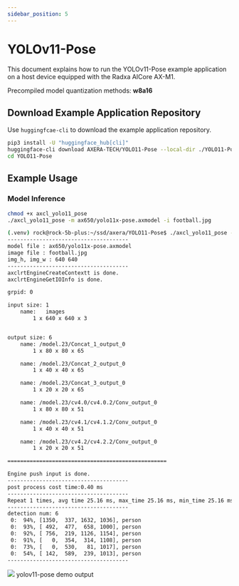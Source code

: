 ```yaml
---
sidebar_position: 5
---
```


# YOLOv11-Pose

This document explains how to run the YOLOv11-Pose example application on a host device equipped with the Radxa AICore AX-M1.

Precompiled model quantization methods: **w8a16**

## Download Example Application Repository

Use `huggingfcae-cli` to download the example application repository.

<NewCodeBlock tip="Host" type="Device">

```bash
pip3 install -U "huggingface_hub[cli]"
huggingface-cli download AXERA-TECH/YOLO11-Pose --local-dir ./YOLO11-Pose
cd YOLO11-Pose
```

</NewCodeBlock>

## Example Usage

### Model Inference

<NewCodeBlock tip="Host" type="Device">

```bash
chmod +x axcl_yolo11_pose
./axcl_yolo11_pose -m ax650/yolo11x-pose.axmodel -i football.jpg
```

</NewCodeBlock>

```bash
(.venv) rock@rock-5b-plus:~/ssd/axera/YOLO11-Pose$ ./axcl_yolo11_pose -m ax650/yolo11x-pose.axmodel -i football.jpg
--------------------------------------
model file : ax650/yolo11x-pose.axmodel
image file : football.jpg
img_h, img_w : 640 640
--------------------------------------
axclrtEngineCreateContextt is done.
axclrtEngineGetIOInfo is done.

grpid: 0

input size: 1
    name:   images
        1 x 640 x 640 x 3


output size: 6
    name: /model.23/Concat_1_output_0
        1 x 80 x 80 x 65

    name: /model.23/Concat_2_output_0
        1 x 40 x 40 x 65

    name: /model.23/Concat_3_output_0
        1 x 20 x 20 x 65

    name: /model.23/cv4.0/cv4.0.2/Conv_output_0
        1 x 80 x 80 x 51

    name: /model.23/cv4.1/cv4.1.2/Conv_output_0
        1 x 40 x 40 x 51

    name: /model.23/cv4.2/cv4.2.2/Conv_output_0
        1 x 20 x 20 x 51

==================================================

Engine push input is done.
--------------------------------------
post process cost time:0.40 ms
--------------------------------------
Repeat 1 times, avg time 25.16 ms, max_time 25.16 ms, min_time 25.16 ms
--------------------------------------
detection num: 6
 0:  94%, [1350,  337, 1632, 1036], person
 0:  93%, [ 492,  477,  658, 1000], person
 0:  92%, [ 756,  219, 1126, 1154], person
 0:  91%, [   0,  354,  314, 1108], person
 0:  73%, [   0,  530,   81, 1017], person
 0:  54%, [ 142,  589,  239, 1013], person
--------------------------------------
```

<div style={{textAlign: 'center'}}>
   <img src="/en/img/aicore-ax-m1/yolo11_pose_out.webp"/>
   yolov11-pose demo output
</div>
